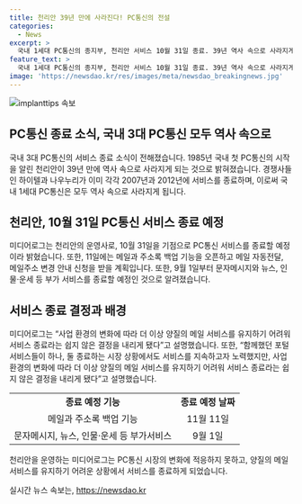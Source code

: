 ```yaml
---
title: 천리안 39년 만에 사라진다! PC통신의 전설
categories:
  - News
excerpt: >
  국내 1세대 PC통신의 종지부, 천리안 서비스 10월 31일 종료. 39년 역사 속으로 사라지게 된 이유는 양질의 메일 서비스 제공이 어려워진 사업환경 변화 때문. 11일까지 메일·주소록 백업 기능 제공, 9월 1일 이후 문자메시지와 부가 서비스 종료 예정. 이렇게 사랑받은 PC통신이 모두 역사 속으로 사라짐으로써 관심을 끌 것으로 전망.
feature_text: >
  국내 1세대 PC통신의 종지부, 천리안 서비스 10월 31일 종료. 39년 역사 속으로 사라지게 된 이유는 양질의 메일 서비스 제공이 어려워진 사업환경 변화 때문. 11일까지 메일·주소록 백업 기능 제공, 9월 1일 이후 문자메시지와 부가 서비스 종료 예정. 이렇게 사랑받은 PC통신이 모두 역사 속으로 사라짐으로써 관심을 끌 것으로 전망.
image: 'https://newsdao.kr/res/images/meta/newsdao_breakingnews.jpg'
---
```


<p><img src="https://newsdao.kr/res/images/meta/newsdao_breakingnews.jpg" alt="implanttips 속보" /></p>

<h2 data-ke-size="size26">PC통신 종료 소식, 국내 3대 PC통신 모두 역사 속으로</h2>

<p data-ke-size="size16">국내 3대 PC통신의 서비스 종료 소식이 전해졌습니다. 1985년 국내 첫 PC통신의 시작을 알린 천리안이 39년 만에 역사 속으로 사라지게 되는 것으로 밝혀졌습니다. 경쟁사들인 하이텔과 나우누리가 이미 각각 2007년과 2012년에 서비스를 종료하며, 이로써 국내 1세대 PC통신은 모두 역사 속으로 사라지게 됩니다.</p>

<h2 data-ke-size="size24">천리안, 10월 31일 PC통신 서비스 종료 예정</h2>

<p data-ke-size="size16">미디어로그는 천리안의 운영사로, 10월 31일을 기점으로 PC통신 서비스를 종료할 예정이라 밝혔습니다. 또한, 11일에는 메일과 주소록 백업 기능을 오픈하고 메일 자동전달, 메일주소 변경 안내 신청을 받을 계획입니다. 또한, 9월 1일부터 문자메시지와 뉴스, 인물·운세 등 부가 서비스를 종료할 예정인 것으로 알려졌습니다.</p>

<h2 data-ke-size="size24">서비스 종료 결정과 배경</h2>

<p data-ke-size="size16">미디어로그는 “사업 환경의 변화에 따라 더 이상 양질의 메일 서비스를 유지하기 어려워 서비스 종료라는 쉽지 않은 결정을 내리게 됐다”고 설명했습니다. 또한, “함께했던 포털 서비스들이 하나, 둘 종료하는 시장 상황에서도 서비스를 지속하고자 노력했지만, 사업 환경의 변화에 따라 더 이상 양질의 메일 서비스를 유지하기 어려워 서비스 종료라는 쉽지 않은 결정을 내리게 됐다”고 설명했습니다.</p>

<table>
  <tr>
    <td style="text-align: center; height: 17px;"><b>종료 예정 기능</b></td>
    <td style="text-align: center; height: 17px;"><b>종료 예정 날짜</b></td>
  </tr>
  <tr>
    <td style="text-align: center; height: 17px;">메일과 주소록 백업 기능</td>
    <td style="text-align: center; height: 17px;">11월 11일</td>
  </tr>
  <tr>
    <td style="text-align: center; height: 17px;">문자메시지, 뉴스, 인물·운세 등 부가서비스</td>
    <td style="text-align: center; height: 17px;">9월 1일</td>
  </tr>
</table>

<p data-ke-size="size16">천리안을 운영하는 미디어로그는 PC통신 시장의 변화에 적응하지 못하고, 양질의 메일 서비스를 유지하기 어려운 상황에서 서비스를 종료하게 되었습니다.</p>
실시간 뉴스 속보는, <a href="https://newsdao.kr" rel="dofollow">https://newsdao.kr</a>


